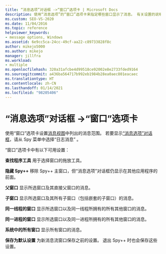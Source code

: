 ```yaml
---
title: “消息选项”对话框 ->“窗口”选项卡 | Microsoft Docs
description: 使用“消息选项”的“窗口”选项卡来指定哪些窗口显示了消息。 有关设置的说明，请参阅此文。
ms.custom: SEO-VS-2020
ms.date: 11/04/2016
ms.topic: reference
helpviewer_keywords:
- message options, Windows
ms.assetid: 6e9cc5ca-24cc-49cf-aa22-c89733828f8c
author: mikejo5000
ms.author: mikejo
manager: jillfra
ms.workload:
- multiple
ms.openlocfilehash: 320a31afcbe4d99518ce92002e8e2733fded9164
ms.sourcegitcommit: a436ba564717b992eb1984b28ea0aec801eacaec
ms.translationtype: HT
ms.contentlocale: zh-CN
ms.lasthandoff: 01/14/2021
ms.locfileid: "98205406"
---
```

# <a name="windows-tab-message-options-dialog-box"></a>“消息选项”对话框 ->“窗口”选项卡
使用“窗口”选项卡设置[消息视图](../debugger/messages-view.md)中列出的消息范围。 若要显示[“消息选项”对话框](../debugger/message-options-dialog-box.md)，请从 Spy 菜单中选择“日志消息” 。

 “窗口”选项卡中有以下可用设置：

 **查找程序工具** 用于选择窗口的拖放工具。

 **隐藏 Spy++** 移除 Spy++ 主窗口，但“消息选项”对话框仍显示在其他应用程序的前面。

 **父窗口** 显示所选窗口及其直接父窗口的消息。

 **子窗口** 显示所选窗口及其所有子窗口（包括嵌套的子窗口）的消息。

 **同一线程的窗口** 显示所选窗口以及同一线程所拥有的所有其他窗口的消息。

 **同一进程的窗口** 显示所选窗口以及同一进程所拥有的所有其他窗口的消息。

 **系统中的所有窗口** 显示所有窗口的消息。

 **保存为默认设置** 为新消息流窗口保存之前的设置。 退出 Spy++ 时也会保存这些设置。